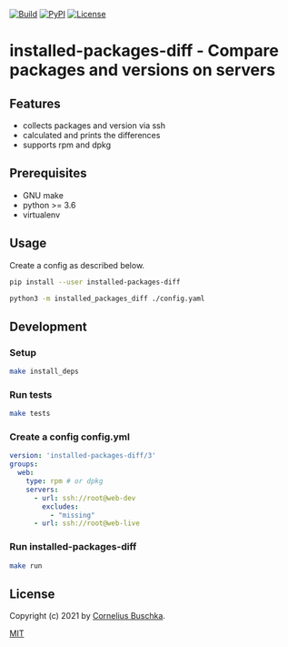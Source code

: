 [![Build](https://img.shields.io/github/workflow/status/cbuschka/installed-packages-diff/build)](https://github.io/cbuschka/installed-packages-diff) [![PyPI](https://img.shields.io/pypi/v/installed-packages-diff)](https://pypi.org/project/installed-packages-diff/) [![License](https://img.shields.io/badge/License-MIT-lightgrey.svg)](https://github.com/cbuschka/installed-packages-diff/blob/main/license.txt)
# installed-packages-diff - Compare packages and versions on servers

## Features

* collects packages and version via ssh
* calculated and prints the differences
* supports rpm and dpkg

## Prerequisites

* GNU make
* python >= 3.6
* virtualenv

## Usage

Create a config as described below.

```bash
pip install --user installed-packages-diff

python3 -m installed_packages_diff ./config.yaml
```

## Development

### Setup

```bash
make install_deps
```

### Run tests

```bash
make tests
```

### Create a config config.yml

```yaml
version: 'installed-packages-diff/3'
groups:
  web:
    type: rpm # or dpkg
    servers:
      - url: ssh://root@web-dev
        excludes:
          - "missing"
      - url: ssh://root@web-live
```

### Run installed-packages-diff

```bash
make run
```

## License

Copyright (c) 2021 by [Cornelius Buschka](https://github.com/cbuschka).

[MIT](./license.txt)
